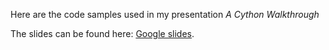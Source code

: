 Here are the code samples used in my presentation _A Cython Walkthrough_

The slides can be found here: [Google slides](https://docs.google.com/presentation/d/1QM2bYFJ7PQ37yfQ0ULD75Tm3fKWyuNj0wbk5gluNk1g/edit?usp=sharing).
